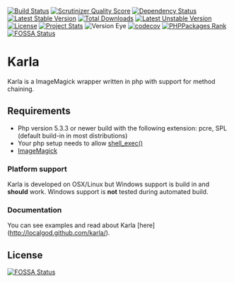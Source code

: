 [![Build Status](https://secure.travis-ci.org/localgod/karla.png?branch=master)](http://travis-ci.org/localgod/karla)
[![Scrutinizer Quality Score](https://scrutinizer-ci.com/g/localgod/Karla/badges/quality-score.png?s=5f6a3660329986ab8232c8010278f6545a028f4a)](https://scrutinizer-ci.com/g/localgod/Karla/)
[![Dependency Status](https://www.versioneye.com/user/projects/554c76fd5d47f2623100024a/badge.svg?style=flat)](https://www.versioneye.com/user/projects/554c76fd5d47f2623100024a)
[![Latest Stable Version](https://poser.pugx.org/localgod/karla/v/stable)](https://packagist.org/packages/localgod/karla) [![Total Downloads](https://poser.pugx.org/localgod/karla/downloads)](https://packagist.org/packages/localgod/karla) [![Latest Unstable Version](https://poser.pugx.org/localgod/karla/v/unstable)](https://packagist.org/packages/localgod/karla) [![License](https://poser.pugx.org/localgod/karla/license)](https://packagist.org/packages/localgod/karla)
[![Project Stats](https://www.openhub.net/p/Karla/widgets/project_thin_badge.gif)](https://www.openhub.net/p/Karla)
![Version Eye](http://php-eye.com/badge/visualphpunit/visualphpunit/tested.svg)
[![codecov](https://codecov.io/gh/localgod/karla/branch/master/graph/badge.svg?branch=master)](https://codecov.io/gh/localgod/karla?branch=master)
[![PHPPackages Rank](http://phppackages.org/p/localgod/karla/badge/rank.svg)](http://phppackages.org/p/localgod/karla)
[![FOSSA Status](https://app.fossa.io/api/projects/git%2Bgithub.com%2Flocalgod%2Fkarla.svg?type=shield)](https://app.fossa.io/projects/git%2Bgithub.com%2Flocalgod%2Fkarla?ref=badge_shield)
# Karla

Karla is a ImageMagick wrapper written in php with support for method chaining. 

## Requirements

 * Php version 5.3.3 or newer build with the following extension: pcre, SPL (default build-in in most distributions)
 * Your php setup needs to allow [shell_exec()](http://php.net/manual/en/function.shell-exec.php)
 * [ImageMagick](http://www.imagemagick.org/)
 
### Platform support

Karla is developed on OSX/Linux but Windows support is build in and **should** work. 
Windows support is **not** tested during automated build.

### Documentation

You can see examples and read about Karla [here] (http://localgod.github.com/karla/). 


## License
[![FOSSA Status](https://app.fossa.io/api/projects/git%2Bgithub.com%2Flocalgod%2Fkarla.svg?type=large)](https://app.fossa.io/projects/git%2Bgithub.com%2Flocalgod%2Fkarla?ref=badge_large)